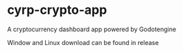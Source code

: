 # cyrp-crypto-app
A cryptocurrency dashboard app powered by Godotengine


Window and Linux download can be found in release
